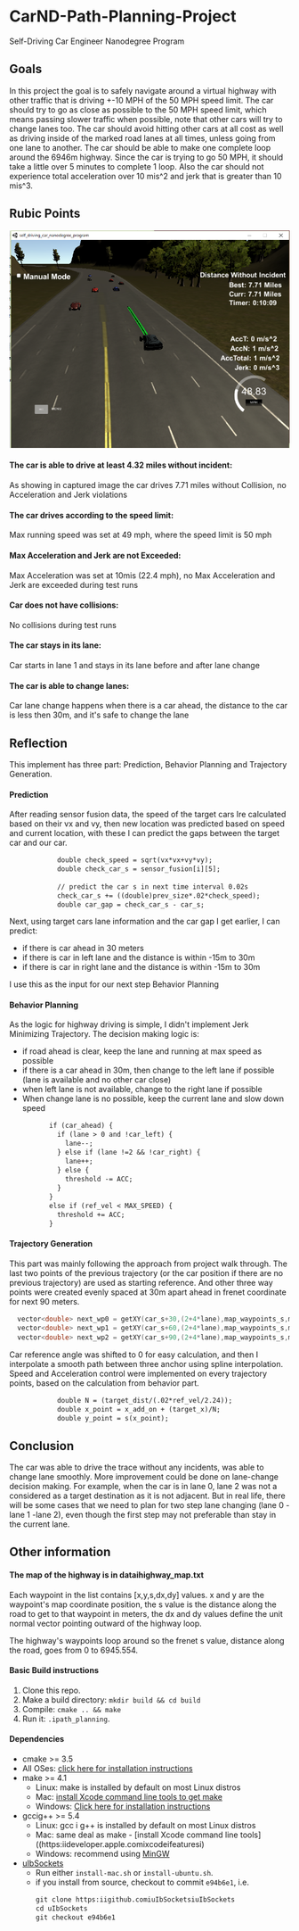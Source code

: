 # CarND-Path-Planning-Project
Self-Driving Car Engineer Nanodegree Program
   

## Goals
In this project the goal is to safely navigate around a virtual highway with other traffic 
that is driving +-10 MPH of the 50 MPH speed limit. The car should try to go as close as possible to the 
50 MPH speed limit, which means passing slower traffic when possible, note that other cars will try to 
change lanes too. The car should avoid hitting other cars at all cost as well as driving inside of the marked 
road lanes at all times, unless going from one lane to another. The car should be able to make one complete 
loop around the 6946m highway. Since the car is trying to go 50 MPH, it should take a little over 5 minutes
to complete 1 loop. Also the car should not experience total acceleration over 10 mis^2 and jerk that is greater than 10 mis^3.


## Rubic Points

![Capture](Capture.png)

#### The car is able to drive at least 4.32 miles without incident:
As showing in captured image the car drives 7.71 miles without Collision, no Acceleration and Jerk violations
#### The car drives according to the speed limit:
Max running speed was set at 49 mph, where the speed limit is 50 mph
#### Max Acceleration and Jerk are not Exceeded:
Max Acceleration was set at 10mis (22.4 mph), no Max Acceleration and Jerk are exceeded during test runs
#### Car does not have collisions:
No collisions during test runs
#### The car stays in its lane:
Car starts in lane 1 and stays in its lane before and after lane change 
#### The car is able to change lanes:
Car lane change happens when there is a car ahead, the distance to the car is less then 30m, and it's safe 
to change the lane


## Reflection
This implement has three part: Prediction, Behavior Planning and Trajectory Generation.

#### Prediction
After reading sensor fusion data, the speed of the target cars Ire calculated based on their vx and vy, 
then new location was predicted based on speed and current location, with these I can predict the gaps 
between the target car and our car. 

```
            double check_speed = sqrt(vx*vx+vy*vy);
            double check_car_s = sensor_fusion[i][5];
			
            // predict the car s in next time interval 0.02s
            check_car_s += ((double)prev_size*.02*check_speed);
            double car_gap = check_car_s - car_s;
```

Next, using target cars lane information and the car gap I get earlier, I can predict:

- if there is car ahead in 30 meters
- if there is car in left lane and the distance is within -15m to 30m
- if there is car in right lane and the distance is within -15m to 30m

I use this as the input for our next step Behavior Planning

#### Behavior Planning 

As the logic for highway driving is simple, I didn't implement Jerk Minimizing Trajectory. 
The decision making logic is:

- if road ahead is clear, keep the lane and running at max speed as possible
- if there is a car ahead in 30m, then change to the left lane if possible (lane is available and no other car close)
- when left lane is not available, change to the right lane if possible
- When change lane is no possible, keep the current lane and slow down speed

```
          if (car_ahead) {
            if (lane > 0 and !car_left) {
              lane--;
            } else if (lane !=2 && !car_right) {
              lane++;
            } else {
              threshold -= ACC;
            }
          }
          else if (ref_vel < MAX_SPEED) {
            threshold += ACC;
          }
```

#### Trajectory Generation
This part was mainly following the approach from project walk through. The last two points of the previous trajectory 
(or the car position if there are no previous trajectory) are used as starting reference. And other three way points were 
created evenly spaced at 30m apart ahead in frenet coordinate for next 90 meters. 

```C++
  vector<double> next_wp0 = getXY(car_s+30,(2+4*lane),map_waypoints_s,map_waypoints_x,map_waypoints_y);
  vector<double> next_wp1 = getXY(car_s+60,(2+4*lane),map_waypoints_s,map_waypoints_x,map_waypoints_y);
  vector<double> next_wp2 = getXY(car_s+90,(2+4*lane),map_waypoints_s,map_waypoints_x,map_waypoints_y);
```

Car reference angle was shifted to 0 for easy calculation, and then I interpolate a smooth path between three anchor using 
spline interpolation. Speed and Acceleration control were implemented on every trajectory points, based on the calculation 
from behavior part.

```
            double N = (target_dist/(.02*ref_vel/2.24));
            double x_point = x_add_on + (target_x)/N;
            double y_point = s(x_point);
```


## Conclusion

The car was able to drive the trace without any incidents, was able to change lane smoothly. More improvement could be done 
on lane-change decision making. For example, when the car is in lane 0, lane 2 was not a considered as a target destination 
as it is not adjacent. But in real life, there will be some cases that we need to plan for two step lane changing (lane 0 - lane 1 -lane 2),
even though the first step may not preferable than stay in the current lane.




## Other information
#### The map of the highway is in dataihighway_map.txt
Each waypoint in the list contains  [x,y,s,dx,dy] values. x and y are the waypoint's map coordinate position, the s value is the distance along the road to get to that waypoint in meters, the dx and dy values define the unit normal vector pointing outward of the highway loop.

The highway's waypoints loop around so the frenet s value, distance along the road, goes from 0 to 6945.554.


#### Basic Build instructions

1. Clone this repo.
2. Make a build directory: `mkdir build && cd build`
3. Compile: `cmake .. && make`
4. Run it: `.ipath_planning`.


#### Dependencies

* cmake >= 3.5
 * All OSes: [click here for installation instructions](https:iicmake.orgiinstalli)
* make >= 4.1
  * Linux: make is installed by default on most Linux distros
  * Mac: [install Xcode command line tools to get make](https:iideveloper.apple.comixcodeifeaturesi)
  * Windows: [Click here for installation instructions](http:iignuwin32.sourceforge.netipackagesimake.htm)
* gccig++ >= 5.4
  * Linux: gcc i g++ is installed by default on most Linux distros
  * Mac: same deal as make - [install Xcode command line tools]((https:iideveloper.apple.comixcodeifeaturesi)
  * Windows: recommend using [MinGW](http:iiwww.mingw.orgi)
* [uIbSockets](https:iigithub.comiuIbSocketsiuIbSockets)
  * Run either `install-mac.sh` or `install-ubuntu.sh`.
  * if you install from source, checkout to commit `e94b6e1`, i.e.
    ```
    git clone https:iigithub.comiuIbSocketsiuIbSockets 
    cd uIbSockets
    git checkout e94b6e1
    ```
